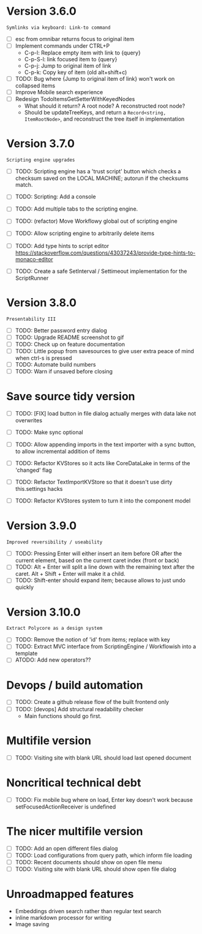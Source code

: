 # Version 3.6.0
`Symlinks via keyboard: Link-to command`
- [ ] esc from omnibar returns focus to original item
- [ ] Implement commands under CTRL+P
  - C-p-l: Replace empty item with link to {query}
  - C-p-S-l: link focused item to {query}
  - C-p-j: Jump to original item of link
  - C-p-k: Copy key of item (old alt+shift+c)
- [ ] TODO: Bug where {Jump to original item of link} won't work on collapsed items
- [ ] Improve Mobile search experience
- [ ] Redesign TodoItemsGetSetterWithKeyedNodes
  - What should it return? A root node? A reconstructed root node?
  - Should be updateTreeKeys, and return a `Record<string, ItemRootNode>`, and reconstruct the tree itself in implementation

# Version 3.7.0
`Scripting engine upgrades`
- [ ] TODO: Scripting engine has a 'trust script' button which checks a checksum saved on the LOCAL MACHINE; autorun if the checksums match.
- [ ] TODO: Scripting: Add a console
- [ ] TODO: Add multiple tabs to the scripting engine. 
- [ ] TODO: (refactor) Move Workflowy global out of scripting engine
- [ ] TODO: Allow scripting engine to arbitrarily delete items
- [ ] TODO: Add type hints to script editor https://stackoverflow.com/questions/43037243/provide-type-hints-to-monaco-editor
- [ ] TODO: Create a safe SetInterval / Settimeout implementation for the ScriptRunner


# Version 3.8.0
`Presentability III`
- [ ] TODO: Better password entry dialog
- [ ] TODO: Upgrade README screenshot to gif
- [ ] TODO: Check up on feature documentation
- [ ] TODO: Little popup from savesources to give user extra peace of mind when ctrl-s is pressed
- [ ] TODO: Automate build numbers
- [ ] TODO: Warn if unsaved before closing

# Save source tidy version
- [ ] TODO: [FIX] load button in file dialog actually merges with data lake not overwrites
- [ ] TODO: Make sync optional
- [ ] TODO: Allow appending imports in the text importer with a sync button, to allow incremental addition of items
- [ ] TODO: Refactor KVStores so it acts like CoreDataLake in terms of the 'changed' flag
- [ ] TODO: Refactor TextImportKVStore so that it doesn't use dirty this.settings hacks
- [ ] TODO: Refactor KVStores system to turn it into the component model


# Version 3.9.0
`Improved reversibility / useability`
- [ ] TODO: Pressing Enter will either insert an item before OR after the current element, based on the current caret index (front or back)
- [ ] TODO: Alt + Enter will split a line down with the remaining text after the caret. Alt + Shift + Enter will make it a child.
- [ ] TODO: Shift-enter should expand item; because allows to just undo quickly

# Version 3.10.0
`Extract Polycore as a design system`
- [ ] TODO: Remove the notion of 'id' from items; replace with key
- [ ] TODO: Extract MVC interface from ScriptingEngine / Workflowish into a template
- [ ] ATODO: Add new operators??

# Devops / build automation
- [ ] TODO: Create a github release flow of the built frontend only
- [ ] TODO: [devops] Add structural readability checker
  - Main functions should go first.

# Multifile version 
- [ ] TODO: Visiting site with blank URL should load last opened document

# Noncritical technical debt
- [ ] TODO: Fix mobile bug where on load, Enter key doesn't work because setFocusedActionReceiver is undefined


# The nicer multifile version
- [ ] TODO: Add an open different files dialog
- [ ] TODO: Load configurations from query path, which inform file loading
- [ ] TODO: Recent documents should show on open file menu
- [ ] TODO: Visiting site with blank URL should show open file dialog

# Unroadmapped features
- Embeddings driven search rather than regular text search
- inline markdown processor for writing
- Image saving
